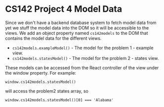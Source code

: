 # CS142 Project 4 Model Data

Since we don't have a backend database system to fetch model data from yet we stuff the model data into the DOM so it will be accessible to the views.  We add an object property named `cs142models` to the DOM that contains the model data for the different views.

* `cs142models.exampleModel()` - The model for the problem 1 - example view.
* `cs142models.statesModel()`  - The model for the problem 2 - states view.

These models can be accessed from the React controller of the view under the window property. For example:

    window.cs142models.statesModel()
    
will access the problem2 states array, so

    window.cs142models.statesModel()[0] === 'Alabama'
